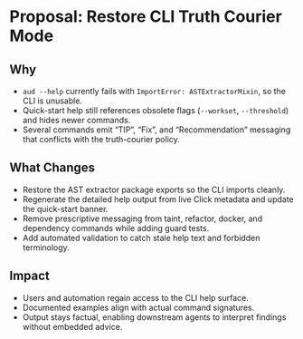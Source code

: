 # Proposal: Restore CLI Truth Courier Mode

## Why
- `aud --help` currently fails with `ImportError: ASTExtractorMixin`, so the CLI is unusable.
- Quick-start help still references obsolete flags (`--workset`, `--threshold`) and hides newer commands.
- Several commands emit “TIP”, “Fix”, and “Recommendation” messaging that conflicts with the truth-courier policy.

## What Changes
- Restore the AST extractor package exports so the CLI imports cleanly.
- Regenerate the detailed help output from live Click metadata and update the quick-start banner.
- Remove prescriptive messaging from taint, refactor, docker, and dependency commands while adding guard tests.
- Add automated validation to catch stale help text and forbidden terminology.

## Impact
- Users and automation regain access to the CLI help surface.
- Documented examples align with actual command signatures.
- Output stays factual, enabling downstream agents to interpret findings without embedded advice.
